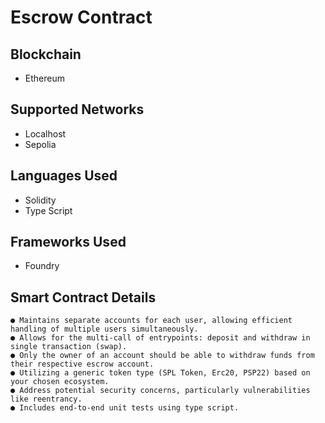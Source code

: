 # Escrow Contract

## Blockchain

-   Ethereum

## Supported Networks

-   Localhost
-   Sepolia

## Languages Used

-   Solidity
-   Type Script

## Frameworks Used

-   Foundry

## Smart Contract Details

    ● Maintains separate accounts for each user, allowing efficient handling of multiple users simultaneously.
    ● Allows for the multi-call of entrypoints: deposit and withdraw in single transaction (swap).
    ● Only the owner of an account should be able to withdraw funds from their respective escrow account.
    ● Utilizing a generic token type (SPL Token, Erc20, PSP22) based on your chosen ecosystem.
    ● Address potential security concerns, particularly vulnerabilities like reentrancy.
    ● Includes end-to-end unit tests using type script.
